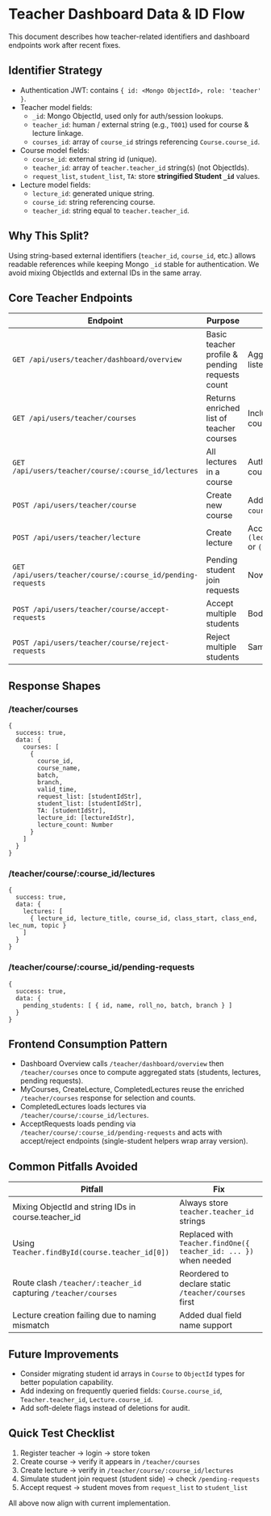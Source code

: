 # Teacher Dashboard Data & ID Flow

This document describes how teacher-related identifiers and dashboard endpoints work after recent fixes.

## Identifier Strategy

- Authentication JWT: contains `{ id: <Mongo ObjectId>, role: 'teacher' }`.
- Teacher model fields:
  - `_id`: Mongo ObjectId, used only for auth/session lookups.
  - `teacher_id`: human / external string (e.g., `T001`) used for course & lecture linkage.
  - `courses_id`: array of `course_id` strings referencing `Course.course_id`.
- Course model fields:
  - `course_id`: external string id (unique).
  - `teacher_id`: array of `teacher.teacher_id` string(s) (not ObjectIds).
  - `request_list`, `student_list`, `TA`: store **stringified Student `_id`** values.
- Lecture model fields:
  - `lecture_id`: generated unique string.
  - `course_id`: string referencing course.
  - `teacher_id`: string equal to `teacher.teacher_id`.

## Why This Split?

Using string-based external identifiers (`teacher_id`, `course_id`, etc.) allows readable references while keeping Mongo `_id` stable for authentication. We avoid mixing ObjectIds and external IDs in the same array.

## Core Teacher Endpoints

| Endpoint | Purpose | Notes |
|----------|---------|-------|
| `GET /api/users/teacher/dashboard/overview` | Basic teacher profile & pending requests count | Aggregates pending counts via courses listed in `Teacher.courses_id` |
| `GET /api/users/teacher/courses` | Returns enriched list of teacher courses | Includes student/pending/lecture counts & arrays |
| `GET /api/users/teacher/course/:course_id/lectures` | All lectures in a course | Authorization checks teacher owns course |
| `POST /api/users/teacher/course` | Create new course | Adds `course_id` to all involved teachers' `courses_id` arrays |
| `POST /api/users/teacher/lecture` | Create lecture | Accepts either `(lecture_title,class_start,class_end)` or `(title,start_time,end_time)` |
| `GET /api/users/teacher/course/:course_id/pending-requests` | Pending student join requests | Now returns enriched student objects |
| `POST /api/users/teacher/course/accept-requests` | Accept multiple students | Body: `{ course_id, student_ids: [] }` |
| `POST /api/users/teacher/course/reject-requests` | Reject multiple students | Same body structure |

## Response Shapes

### /teacher/courses
```
{
  success: true,
  data: {
    courses: [
      {
        course_id,
        course_name,
        batch,
        branch,
        valid_time,
        request_list: [studentIdStr],
        student_list: [studentIdStr],
        TA: [studentIdStr],
        lecture_id: [lectureIdStr],
        lecture_count: Number
      }
    ]
  }
}
```

### /teacher/course/:course_id/lectures
```
{
  success: true,
  data: {
    lectures: [
      { lecture_id, lecture_title, course_id, class_start, class_end, lec_num, topic }
    ]
  }
}
```

### /teacher/course/:course_id/pending-requests
```
{
  success: true,
  data: {
    pending_students: [ { id, name, roll_no, batch, branch } ]
  }
}
```

## Frontend Consumption Pattern

- Dashboard Overview calls `/teacher/dashboard/overview` then `/teacher/courses` once to compute aggregated stats (students, lectures, pending requests).
- MyCourses, CreateLecture, CompletedLectures reuse the enriched `/teacher/courses` response for selection and counts.
- CompletedLectures loads lectures via `/teacher/course/:course_id/lectures`.
- AcceptRequests loads pending via `/teacher/course/:course_id/pending-requests` and acts with accept/reject endpoints (single-student helpers wrap array version).

## Common Pitfalls Avoided

| Pitfall | Fix |
|---------|-----|
| Mixing ObjectId and string IDs in course.teacher_id | Always store `teacher.teacher_id` strings |
| Using `Teacher.findById(course.teacher_id[0])` | Replaced with `Teacher.findOne({ teacher_id: ... })` when needed |
| Route clash `/teacher/:teacher_id` capturing `/teacher/courses` | Reordered to declare static `/teacher/courses` first |
| Lecture creation failing due to naming mismatch | Added dual field name support |

## Future Improvements
- Consider migrating student id arrays in `Course` to `ObjectId` types for better population capability.
- Add indexing on frequently queried fields: `Course.course_id`, `Teacher.teacher_id`, `Lecture.course_id`.
- Add soft-delete flags instead of deletions for audit.

## Quick Test Checklist
1. Register teacher → login → store token
2. Create course → verify it appears in `/teacher/courses`
3. Create lecture → verify in `/teacher/course/:course_id/lectures`
4. Simulate student join request (student side) → check `/pending-requests`
5. Accept request → student moves from `request_list` to `student_list`

All above now align with current implementation.
